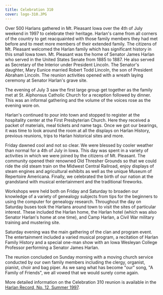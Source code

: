 ```yaml
---
title: Celebration 310
cover: logo-310.JPG
---
```


Over 500 Harlans gathered in Mt. Pleasant Iowa over the 4th of July weekend in 1997 to celebrate their heritage. Harlan's came from all corners of the country to get reacquainted with those family members they had met before and to meet more members of their extended family. The citizens of Mt. Pleasant welcomed the Harlan family which has significant history in this small Iowa town. Mt. Pleasant was the home of Senator James Harlan who served in the United States Senate from 1885 to 1887. He also served as Secretary of the Interior under President Lincoln. The Senator's daughter, Mary Eunice married Robert Todd Lincoln, the son of President Abraham Lincoln. The reunion activities opened with a wreath laying ceremony at Senator Harlan's grave site.

The evening of July 3 saw the first large group get together as the family met at St. Alphonsus Catholic Church for a reception followed by dinner. This was an informal gathering and the volume of the voices rose as the evening wore on.

Harlan's continued to pour into town and stopped to register at the hospitality center at the First Presbyterian Church. Here they received a packet of materials, meal tickets and name tags. Once we got our bearings, it was time to look around the room at all the displays on Harlan History, previous reunions, trips to Harlan historical sites and more.

Friday dawned cool and not so clear. We were blessed by cooler weather than normal for a 4th of July in Iowa. This day was spent in a variety of activities in which we were joined by the citizens of Mt. Pleasant. The community opened their renowned Old Thresher Grounds so that we could ride the old steam train on the Midwest Central Railroad, enjoy displays of steam engines and agricultural exhibits as well as the unique Museum of Repertoire Americana. Finally, we celebrated the birth of our nation at the grandstand with musical entertainment and the traditional fireworks.

Workshops were held both on Friday and Saturday to broaden our knowledge of a variety of genealogy subjects from tips for the beginners to using the computer for genealogy research. Throughout the day on Saturday buses took the Harlans around town to visit the sites of particular interest. These included the Harlan home, the Harlan hotel (which was also Senator Harlan's home at one time), and Camp Harlan, a Civil War military training and mustering site.

Saturday evening was the main gathering of the clan and program event. The entertainment included a varied musical program, a recitation of Harlan Family History and a special one-man show with an Iowa Wesleyan College Professor performing a Senator James Harlan.

The reunion concluded on Sunday morning with a moving church service conducted by our own family members including the clergy, organist, pianist, choir and bag piper. As we sang what has become "our" song, "A Family of Friends", we all vowed that we would surely come again.

More detailed information on the Celebration 310 reunion is available in the [Harlan Record, No. 12, Summer 1997](/record/record12.htm).

